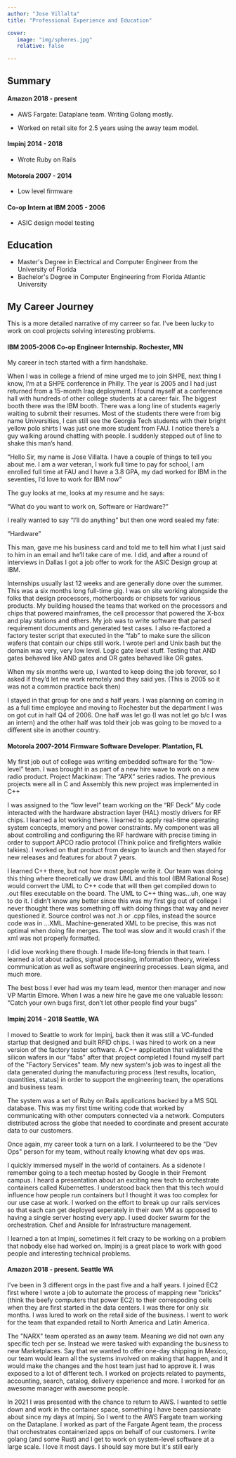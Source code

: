 ```yaml
---
author: "Jose Villalta"
title: "Professional Experience and Education"

cover: 
   image: "img/spheres.jpg"
   relative: false

---
```



## Summary

#### Amazon 2018 - present

- AWS Fargate: Dataplane team. Writing Golang mostly. 

- Worked on retail site for 2.5 years using the away team model. 


#### Impinj 2014 - 2018
-  Wrote Ruby on Rails


#### Motorola 2007 - 2014
- Low level firmware


#### Co-op Intern at IBM 2005 - 2006
- ASIC design model testing


## Education

- Master's Degree in Electrical and Computer Engineer from the University of Florida
- Bachelor's Degree in Computer Engineering from Florida Atlantic University

## My Career Journey

This is a more detailed narrative of my carreer so far. I've been lucky to work on cool projects solving interesting problems. 

#### IBM 2005-2006 Co-op Engineer Internship. Rochester, MN


My career in tech started with a firm handshake.

When I was in college a friend of mine urged me to join SHPE, next thing I know, I’m at a SHPE conference in Philly. The year is 2005 and I had just returned from a 15-month Iraq deployment. I found myself at a conference hall with hundreds of other college students at a career fair. The biggest booth there was the IBM booth. There was a long line of students eagerly waiting to submit their resumes. Most of the students there were from big name Universities, I can still see the Georgia Tech students with their bright yellow polo shirts I was just one more student from FAU. I notice there’s a guy walking around chatting with people. I suddenly stepped out of line to shake this man’s hand. 

“Hello Sir, my name is Jose Villalta. I have a couple of things to tell you about me. I am a war veteran, I work full time to pay for school, I am enrolled full time at FAU and I have a 3.8 GPA, my dad worked for IBM in the seventies, I’d love to work for IBM now”

The guy looks at me, looks at my resume and he says:

“What do you want to work on, Software or Hardware?”

I really wanted to say “I’ll do anything” but then one word sealed my fate:

“Hardware”

This man, gave me his business card and told me to tell him what I just said to him in an email and he’ll take care of me. 
I did, and after a round of interviews in Dallas I got a job offer to work for the ASIC Design group at IBM. 

Internships usually last 12 weeks and are generally done over the summer. This was a six months long full-time gig. I was on site working alongside the folks that design processors, motherboards or chipsets for various products. My building housed the teams that worked on the processors and chips that powered mainframes, the cell processor that powered the X-box and play stations and others. My job was to write software that parsed requirement documents and generated test cases. I also re-factored a factory tester script that executed in the “fab” to make sure the silicon wafers that contain our chips still work. I wrote perl and Unix bash but the domain was very, very low level. Logic gate level stuff. Testing that AND gates behaved like AND gates and OR gates behaved like OR gates.  

When my six months were up, I wanted to keep doing the job forever, so I asked if they’d let me work remotely and they said yes. (This is 2005 so it was not a common practice back then) 


I stayed in that group for one and a half years. I was planning on coming in as a full time employee and moving to Rochester but the department I was on got cut in half Q4 of 2006. One half was let go (I was not let go b/c I was an intern) and the other half was told their job was going to be moved to a different site in another country. 





#### Motorola 2007-2014 Firmware Software Developer. Plantation, FL


My first job out of college was writing embedded software for the “low-level” team. I was brought in as part of a new hire wave to work on a new radio product.  Project Mackinaw:  The “APX” series radios. The previous projects were all in C and Assembly this new project was implemented in C++

 I was assigned to the “low level” team working on the “RF Deck” My code interacted with the hardware abstraction layer (HAL) mostly drivers for RF chips. I learned a lot working there. I learned to apply real-time operating system concepts, memory and power constraints. My component was all about controlling and configuring the RF hardware with precise timing in order to support APCO radio protocol (Think police and firefighters walkie talkies). I worked on that product from design to launch and then stayed for new releases and features for about 7 years. 

I learned C++ there, but not how most people write it. Our team was doing this thing where theoretically we draw UML and this tool (IBM Rational Rose) would convert the UML to C++ code that will then get compiled down to .out files executable on the board. The UML to C++ thing was...uh, one way to do it. I didn’t know any better since this was my first gig out of college I never thought there was something off with doing things that way and never questioned it. Source control was not .h or .cpp files, instead the source code was in ...XML. Machine-generated XML to be precise, this was not optimal when doing file merges. The tool was slow and it would crash if the xml was not properly formatted. 

I did love working there though. I made life-long friends in that team. I learned a lot about radios, signal processing, information theory, wireless communication as well as software engineering processes. Lean sigma, and much more. 

The best boss I ever had was my team lead, mentor then manager and now VP Martin Elmore. When I was a new hire he gave me one valuable lesson: “Catch your own bugs first, don’t let other people find your bugs” 


#### Impinj 2014 - 2018 Seattle, WA

I moved to Seattle to work for Impinj, back then it was still a VC-funded startup that designed and built RFID chips. I was hired to work on a new version of the factory tester software. A C++ application that validated the silicon wafers in our "fabs" after that project completed I found myself part of the "Factory Services" team. My new system's job was to ingest all the data generated during the manufacturing process (test results, location, quantities, status) in order to support the engineering team, the operations and business team. 

The system was a set of Ruby on Rails applications backed by a MS SQL database. This was my first time writing code that worked by communicating with other computers connected via a network. Computers distributed across the globe that needed to coordinate and present accurate data to our customers. 

Once again, my career took a turn on a lark. I volunteered to be the "Dev Ops" person for my team, without really knowing what dev ops was. 

I quickly immersed myself in the world of containers. As a sidenote I remember going to a tech meetup hosted by Google in their Fremont campus. I heard a presentation about an exciting new tech to orchestrate containers called Kubernettes. I understood back then that this tech would influence how people run containers but I thought it was too complex for our use case at work. I worked on the effort to break up our rails services so that each can get deployed seperately in their own VM as opposed to having a single server hosting every app. I used docker swarm for the orchestration. Chef and Ansible for Infrastructure management. 

I learned a ton at Impinj, sometimes it felt crazy to be working on a problem that nobody else had worked on. Impinj is a great place to work with good people and interesting technical problems. 

#### Amazon 2018 - present. Seattle WA

I've been in 3 different orgs in the past five and a half years. I joined EC2 first where I wrote a job to automate the process of mapping new "bricks" (think the beefy computers that power EC2) to their correspoding cells when they are first started in the data centers. I was there for only six months. I was lured to work on the retail side of the business. I went to work for the team that expanded retail to North America and Latin America. 

The "NARX" team operated as an away team. Meaning we did not own any specific tech per se. Instead we were tasked with expanding the business to new Marketplaces. Say that we wanted to offer one-day shipping in Mexico, our team would learn all the systems involved on making that happen, and it would make the changes and the host team just had to approve it. I was exposed to a lot of different tech. I worked on projects related to payments, accounting, search, catalog, delivery experience and more. I worked for an awesome manager with awesome people. 

In 2021 I was presented with the chance to return to AWS. I wanted to settle down and work in the container space, something I have been passionate about since my days at Impinj. So I went to the AWS Fargate team working on the Dataplane. I worked as part of the Fargate Agent team, the process that orchestrates containerized apps on behalf of our customers. I write golang (and some Rust) and I get to work on system-level software at a large scale. I love it most days. I should say more but it's still early